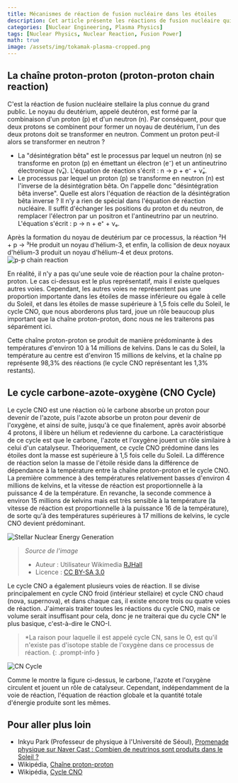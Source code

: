 ```yaml
---
title: Mécanismes de réaction de fusion nucléaire dans les étoiles
description: Cet article présente les réactions de fusion nucléaire qui se produisent dans le noyau des étoiles, notamment la chaîne proton-proton et le cycle CNO. Il s'agit d'un essai que j'ai rédigé pour une activité de club scientifique au lycée en première année. Contrairement à mes autres articles, il est écrit dans un style plus familier, mais je l'ai téléchargé tel quel à des fins d'archivage.
categories: [Nuclear Engineering, Plasma Physics]
tags: [Nuclear Physics, Nuclear Reaction, Fusion Power]
math: true
image: /assets/img/tokamak-plasma-cropped.png
---
```

## La chaîne proton-proton (proton-proton chain reaction)
C'est la réaction de fusion nucléaire stellaire la plus connue du grand public. Le noyau du deutérium, appelé deutéron, est formé par la combinaison d'un proton (p) et d'un neutron (n). Par conséquent, pour que deux protons se combinent pour former un noyau de deutérium, l'un des deux protons doit se transformer en neutron. Comment un proton peut-il alors se transformer en neutron ?

- La "désintégration bêta" est le processus par lequel un neutron (n) se transforme en proton (p) en émettant un électron (e⁻) et un antineutrino électronique (ν̄ₑ). L'équation de réaction s'écrit : n → p + e⁻ + ν̄ₑ.
- Le processus par lequel un proton (p) se transforme en neutron (n) est l'inverse de la désintégration bêta. On l'appelle donc "désintégration bêta inverse". Quelle est alors l'équation de réaction de la désintégration bêta inverse ? Il n'y a rien de spécial dans l'équation de réaction nucléaire. Il suffit d'échanger les positions du proton et du neutron, de remplacer l'électron par un positron et l'antineutrino par un neutrino. L'équation s'écrit : p → n + e⁺ + νₑ.

Après la formation du noyau de deutérium par ce processus, la réaction ²H + p → ³He produit un noyau d'hélium-3, et enfin, la collision de deux noyaux d'hélium-3 produit un noyau d'hélium-4 et deux protons.  
![p-p chain reaction](https://upload.wikimedia.org/wikipedia/commons/8/85/Fusion_in_the_Sun.svg)

En réalité, il n'y a pas qu'une seule voie de réaction pour la chaîne proton-proton. Le cas ci-dessus est le plus représentatif, mais il existe quelques autres voies. Cependant, les autres voies ne représentent pas une proportion importante dans les étoiles de masse inférieure ou égale à celle du Soleil, et dans les étoiles de masse supérieure à 1,5 fois celle du Soleil, le cycle CNO, que nous aborderons plus tard, joue un rôle beaucoup plus important que la chaîne proton-proton, donc nous ne les traiterons pas séparément ici.

Cette chaîne proton-proton se produit de manière prédominante à des températures d'environ 10 à 14 millions de kelvins. Dans le cas du Soleil, la température au centre est d'environ 15 millions de kelvins, et la chaîne pp représente 98,3% des réactions (le cycle CNO représentant les 1,3% restants).

## Le cycle carbone-azote-oxygène (CNO Cycle)
Le cycle CNO est une réaction où le carbone absorbe un proton pour devenir de l'azote, puis l'azote absorbe un proton pour devenir de l'oxygène, et ainsi de suite, jusqu'à ce que finalement, après avoir absorbé 4 protons, il libère un hélium et redevienne du carbone. La caractéristique de ce cycle est que le carbone, l'azote et l'oxygène jouent un rôle similaire à celui d'un catalyseur. Théoriquement, ce cycle CNO prédomine dans les étoiles dont la masse est supérieure à 1,5 fois celle du Soleil. La différence de réaction selon la masse de l'étoile réside dans la différence de dépendance à la température entre la chaîne proton-proton et le cycle CNO. La première commence à des températures relativement basses d'environ 4 millions de kelvins, et la vitesse de réaction est proportionnelle à la puissance 4 de la température. En revanche, la seconde commence à environ 15 millions de kelvins mais est très sensible à la température (la vitesse de réaction est proportionnelle à la puissance 16 de la température), de sorte qu'à des températures supérieures à 17 millions de kelvins, le cycle CNO devient prédominant.

![Stellar Nuclear Energy Generation](https://upload.wikimedia.org/wikipedia/commons/5/5b/Nuclear_energy_generation.svg)
> *Source de l'image*
> - Auteur : Utilisateur Wikimedia [RJHall](https://commons.wikimedia.org/wiki/User:RJHall)
> - Licence : [CC BY-SA 3.0](https://creativecommons.org/licenses/by-sa/3.0/)

Le cycle CNO a également plusieurs voies de réaction. Il se divise principalement en cycle CNO froid (intérieur stellaire) et cycle CNO chaud (nova, supernova), et dans chaque cas, il existe encore trois ou quatre voies de réaction. J'aimerais traiter toutes les réactions du cycle CNO, mais ce volume serait insuffisant pour cela, donc je ne traiterai que du cycle CN* le plus basique, c'est-à-dire le CNO-I.

> *La raison pour laquelle il est appelé cycle CN, sans le O, est qu'il n'existe pas d'isotope stable de l'oxygène dans ce processus de réaction.
{: .prompt-info }

![CN Cycle](https://upload.wikimedia.org/wikipedia/commons/2/21/CNO_Cycle.svg)

Comme le montre la figure ci-dessus, le carbone, l'azote et l'oxygène circulent et jouent un rôle de catalyseur. Cependant, indépendamment de la voie de réaction, l'équation de réaction globale et la quantité totale d'énergie produite sont les mêmes.

## Pour aller plus loin
- Inkyu Park (Professeur de physique à l'Université de Séoul), [Promenade physique sur Naver Cast : Combien de neutrinos sont produits dans le Soleil ?](https://terms.naver.com/entry.naver?docId=4125519&cid=58941&categoryId=58960)
- Wikipédia, [Chaîne proton-proton](https://en.wikipedia.org/wiki/Proton%E2%80%93proton_chain)
- Wikipédia, [Cycle CNO](https://en.wikipedia.org/wiki/CNO_cycle)
